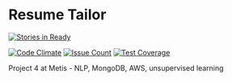 # Resume Tailor

[![Stories in Ready](https://badge.waffle.io/bryantbiggs/resume_tailor.png?label=ready&title=Ready)](https://waffle.io/bryantbiggs/resume_tailor?utm_source=badge)

[![Code Climate](https://codeclimate.com/github/bryantbiggs/resume_tailor/badges/gpa.svg)](https://codeclimate.com/github/bryantbiggs/resume_tailor)
[![Issue Count](https://codeclimate.com/github/bryantbiggs/resume_tailor/badges/issue_count.svg)](https://codeclimate.com/github/bryantbiggs/resume_tailor)
[![Test Coverage](https://codeclimate.com/github/bryantbiggs/resume_tailor/badges/coverage.svg)](https://codeclimate.com/github/bryantbiggs/resume_tailor/coverage)

Project 4 at Metis - NLP, MongoDB, AWS, unsupervised learning

